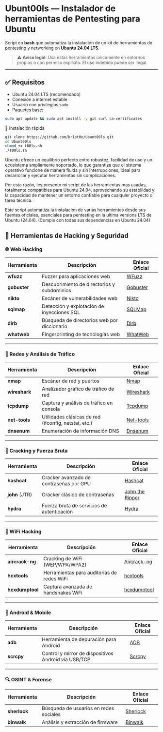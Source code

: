 # Ubunt00ls — Instalador de herramientas de Pentesting para Ubuntu

Script en **bash** que automatiza la instalación de un kit de herramientas de pentesting y networking en **Ubuntu 24.04 LTS**.

> ⚠️ **Aviso legal:** Usa estas herramientas únicamente en entornos propios o con permiso explícito. El uso indebido puede ser ilegal.

---

## ✅ Requisitos

- Ubuntu 24.04 LTS (recomendado)
- Conexión a internet estable
- Usuario con privilegios `sudo`
- Paquetes base:
```bash
sudo apt update && sudo apt install -y git curl ca-certificates
```

🚀 Instalación rápida
```bash 
git clone https://github.com/kr1pt0n/Ubunt00ls.git
cd Ubunt00ls
chmod +x t00ls.sh
./t00ls.sh
```

Ubuntu ofrece un equilibrio perfecto entre robustez, facilidad de uso y un ecosistema ampliamente soportado, lo que garantiza que el sistema operativo funcione de manera fluida y sin interrupciones, ideal para desarrollar y ejecutar herramientas sin complicaciones.

Por esta razón, les presento mi script de las herramientas mas usadas, totalmente compatibles para Ubuntu 24.04, aprovechando su estabilidad y la capacidad de mantener un entorno confiable para cualquier proyecto o tarea técnica.

Este script automatiza la instalación de varias herramientas desde sus fuentes oficiales, esenciales para pentesting en la ultima versions LTS de Ubuntu (24.04). 
(Cumple con todas sus dependencias en Ubuntu 24.04)



## 🔧 Herramientas de Hacking y Seguridad

### 🌐 Web Hacking
| Herramienta     | Descripción | Enlace Oficial |
|-----------------|-------------|----------------|
| **wfuzz**       | Fuzzer para aplicaciones web | [WFuzz](https://github.com/xmendez/wfuzz) |
| **gobuster**    | Descubrimiento de directorios y subdominios | [Gobuster](https://github.com/OJ/gobuster) |
| **nikto**       | Escáner de vulnerabilidades web | [Nikto](https://github.com/sullo/nikto) |
| **sqlmap**      | Detección y explotación de inyecciones SQL | [SQLMap](https://sqlmap.org/) |
| **dirb**        | Búsqueda de directorios web por diccionario | [Dirb](https://gitlab.com/kalilinux/packages/dirb) |
| **whatweb**     | Fingerprinting de tecnologías web | [WhatWeb](https://github.com/urbanadventurer/WhatWeb) |

---

### 📡 Redes y Análisis de Tráfico
| Herramienta     | Descripción | Enlace Oficial |
|-----------------|-------------|----------------|
| **nmap**        | Escáner de red y puertos | [Nmap](https://nmap.org/) |
| **wireshark**   | Analizador gráfico de tráfico de red | [Wireshark](https://www.wireshark.org/) |
| **tcpdump**     | Captura y análisis de tráfico en consola | [Tcpdump](https://www.tcpdump.org/) |
| **net-tools**   | Utilidades clásicas de red (ifconfig, netstat, etc.) | [Net-tools](https://github.com/ecki/net-tools) |
| **dnsenum**     | Enumeración de información DNS | [Dnsenum](https://github.com/fwaeytens/dnsenum) |

---

### 🔑 Cracking y Fuerza Bruta
| Herramienta     | Descripción | Enlace Oficial |
|-----------------|-------------|----------------|
| **hashcat**     | Cracker avanzado de contraseñas por GPU | [Hashcat](https://hashcat.net/hashcat/) |
| **john** (JTR)  | Cracker clásico de contraseñas | [John the Ripper](https://www.openwall.com/john/) |
| **hydra**       | Fuerza bruta de servicios de autenticación | [Hydra](https://github.com/vanhauser-thc/thc-hydra) |

---

### 📶 WiFi Hacking
| Herramienta     | Descripción | Enlace Oficial |
|-----------------|-------------|----------------|
| **aircrack-ng** | Cracking de WiFi (WEP/WPA/WPA2) | [Aircrack-ng](https://www.aircrack-ng.org/) |
| **hcxtools**    | Herramientas para auditorías de redes WiFi | [hcxtools](https://github.com/ZerBea/hcxtools) |
| **hcxdumptool** | Captura avanzada de handshakes WiFi | [hcxdumptool](https://github.com/ZerBea/hcxdumptool) |

---

### 📱 Android & Mobile
| Herramienta     | Descripción | Enlace Oficial |
|-----------------|-------------|----------------|
| **adb**         | Herramienta de depuración para Android | [ADB](https://developer.android.com/studio/command-line/adb) |
| **scrcpy**      | Control y mirror de dispositivos Android vía USB/TCP | [Scrcpy](https://github.com/Genymobile/scrcpy) |

---

### 🔍 OSINT & Forense
| Herramienta     | Descripción | Enlace Oficial |
|-----------------|-------------|----------------|
| **sherlock**    | Búsqueda de usuarios en redes sociales | [Sherlock](https://github.com/sherlock-project/sherlock) |
| **binwalk**     | Análisis y extracción de firmware | [Binwalk](https://github.com/ReFirmLabs/binwalk) |
